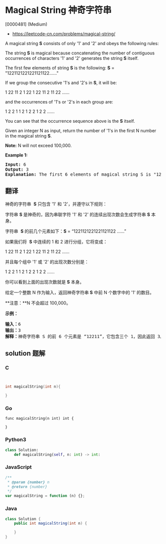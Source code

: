 # Magical String 神奇字符串

[0000481] (Medium)

- https://leetcode-cn.com/problems/magical-string/

A magical string **S** consists of only '1' and '2' and obeys the following rules:

The string **S** is magical because concatenating the number of contiguous occurrences of characters '1' and '2' generates the string **S** itself.

The first few elements of string **S** is the following: **S** = "1221121221221121122……"

If we group the consecutive '1's and '2's in **S**, it will be:

1 22 11 2 1 22 1 22 11 2 11 22 ......

and the occurrences of '1's or '2's in each group are:

1 2 2 1 1 2 1 2 2 1 2 2 ......

You can see that the occurrence sequence above is the **S** itself.

Given an integer N as input, return the number of '1's in the first N number in the magical string **S**.

**Note:** N will not exceed 100,000.

**Example 1:**

<pre><b>Input:</b> 6
<b>Output:</b> 3
<b>Explanation:</b> The first 6 elements of magical string S is "12211" and it contains three 1's, so return 3.
</pre>

## 翻译

神奇的字符串  **S** 只包含 '1' 和 '2'，并遵守以下规则：

字符串 **S** 是神奇的，因为串联字符 '1' 和 '2' 的连续出现次数会生成字符串 **S** 本身。

字符串  **S** 的前几个元素如下：**S** \= “1221121221221121122 ......”

如果我们将  **S** 中连续的 1 和 2 进行分组，它将变成：

1 22 11 2 1 22 1 22 11 2 11 22 ......

并且每个组中 '1' 或 '2' 的出现次数分别是：

1 2 2 1 1 2 1 2 2 1 2 2 ......

你可以看到上面的出现次数就是 **S** 本身。

给定一个整数 N 作为输入，返回神奇字符串 **S** 中前 N 个数字中的 '1' 的数目。

**注意：**N 不会超过 100,000。

**示例：**

<pre><strong>输入：</strong>6
<strong>输出：</strong>3
<strong>解释：</strong>神奇字符串 S 的前 6 个元素是 “12211”，它包含三个 1，因此返回 3。
</pre>

## solution 题解

### C

```c


int magicalString(int n){

}


```

### Go

```golang
func magicalString(n int) int {

}
```

### Python3

```python
class Solution:
    def magicalString(self, n: int) -> int:

```

### JavaScript

```javascript
/**
 * @param {number} n
 * @return {number}
 */
var magicalString = function (n) {};
```

### Java

```java
class Solution {
    public int magicalString(int n) {

    }
}
```
